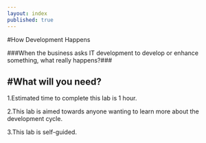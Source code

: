 ```yaml
---
layout: index
published: true
---
```

#How Development Happens

###When the business asks IT development to develop or enhance something, what really happens?###


#What will you need?
-------------------

1.Estimated time to complete this lab is 1 hour.

2.This lab is aimed towards anyone wanting to learn more about the development cycle.

3.This lab is self-guided.

